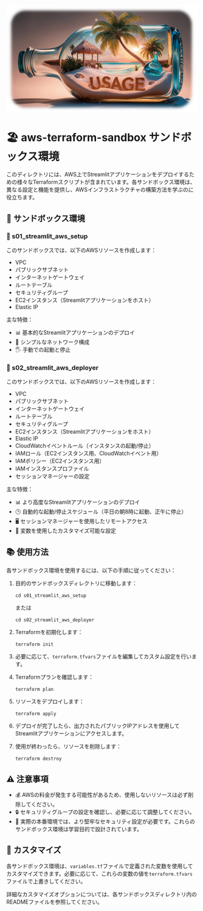 
![](../docs/USAGE.png)

# 🏖️ aws-terraform-sandbox サンドボックス環境

このディレクトリには、AWS上でStreamlitアプリケーションをデプロイするための様々なTerraformスクリプトが含まれています。各サンドボックス環境は、異なる設定と機能を提供し、AWSインフラストラクチャの構築方法を学ぶのに役立ちます。

## 🌟 サンドボックス環境

### 🚀 s01_streamlit_aws_setup

このサンドボックスでは、以下のAWSリソースを作成します：

- VPC
- パブリックサブネット
- インターネットゲートウェイ
- ルートテーブル
- セキュリティグループ
- EC2インスタンス（Streamlitアプリケーションをホスト）
- Elastic IP

主な特徴：
- 📊 基本的なStreamlitアプリケーションのデプロイ
- 🔧 シンプルなネットワーク構成
- 🖐️ 手動での起動と停止

### 🚢 s02_streamlit_aws_deployer

このサンドボックスでは、以下のAWSリソースを作成します：

- VPC
- パブリックサブネット
- インターネットゲートウェイ
- ルートテーブル
- セキュリティグループ
- EC2インスタンス（Streamlitアプリケーションをホスト）
- Elastic IP
- CloudWatchイベントルール（インスタンスの起動/停止）
- IAMロール（EC2インスタンス用、CloudWatchイベント用）
- IAMポリシー（EC2インスタンス用）
- IAMインスタンスプロファイル
- セッションマネージャーの設定

主な特徴：
- 📊 より高度なStreamlitアプリケーションのデプロイ
- 🕒 自動的な起動/停止スケジュール（平日の朝8時に起動、正午に停止）
- 🖥️ セッションマネージャーを使用したリモートアクセス
- 🔧 変数を使用したカスタマイズ可能な設定

## 📚 使用方法

各サンドボックス環境を使用するには、以下の手順に従ってください：

1. 目的のサンドボックスディレクトリに移動します：
   ```
   cd s01_streamlit_aws_setup
   ```
   または
   ```
   cd s02_streamlit_aws_deployer
   ```

2. Terraformを初期化します：
   ```
   terraform init
   ```

3. 必要に応じて、`terraform.tfvars`ファイルを編集してカスタム設定を行います。

4. Terraformプランを確認します：
   ```
   terraform plan
   ```

5. リソースをデプロイします：
   ```
   terraform apply
   ```

6. デプロイが完了したら、出力されたパブリックIPアドレスを使用してStreamlitアプリケーションにアクセスします。

7. 使用が終わったら、リソースを削除します：
   ```
   terraform destroy
   ```

## ⚠️ 注意事項

- 💰 AWSの料金が発生する可能性があるため、使用しないリソースは必ず削除してください。
- 🔒 セキュリティグループの設定を確認し、必要に応じて調整してください。
- 🚨 実際の本番環境では、より堅牢なセキュリティ設定が必要です。これらのサンドボックス環境は学習目的で設計されています。

## 🔧 カスタマイズ

各サンドボックス環境は、`variables.tf`ファイルで定義された変数を使用してカスタマイズできます。必要に応じて、これらの変数の値を`terraform.tfvars`ファイルで上書きしてください。

詳細なカスタマイズオプションについては、各サンドボックスディレクトリ内のREADMEファイルを参照してください。
